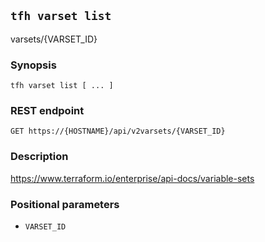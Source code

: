 ## `tfh varset list`

varsets/{VARSET_ID}

### Synopsis

    tfh varset list [ ... ]

### REST endpoint

    GET https://{HOSTNAME}/api/v2varsets/{VARSET_ID}

### Description

https://www.terraform.io/enterprise/api-docs/variable-sets

### Positional parameters

* `VARSET_ID`

